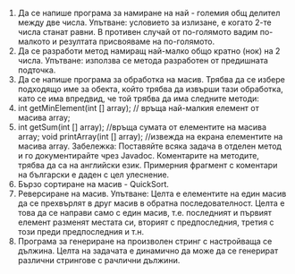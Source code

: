 1. Да се напише програма за намиране на най - големия общ делител между две числа.
Упътване: условието за излизане, е когато 2-те числа станат равни. В противен случай от по-голямото вадим по-малкото и резултата присвояваме на по-голямото.
2. Да се разработи метод намиращ най-малко общо кратно (нок) на 2 числа.
Упътване: използва се метода разработен от предишната подточка.
3. Да се напише програма за обработка на масив.
Трябва да се избере подходящо име за обекта, който трябва да извърши тази обработка, като се има впредвид, че той трябва да има следните методи:
4. int getMinElement(int [] array); // връща най-малкия елемент от масива array;
5. int getSum(int [] array); //връща сумата от елементите на масива array;
void printArray(int [] array); //извежда на екрана елемeнтите на масива array.
Забележка: Поставяйте всяка задача в отделен метод и го документирайте чрез Javadoc. Коментарите на методите, трябва да са на английски език. Примерния фрагмент с коментари на български е даден с цел улеснение.
6. Бързо сортиране на масив - QuickSort.
7. Реверсиране на масив.
Упътване:
Целта е елементите на един масив да се прехвърлят в друг масив в обратна последователност. Целта е това да се направи само с един масив, т.е. последният и първият елемент разменят местата си, вторият с предпоследния, третия с този преди предпоследния и т.н.
8. Програма за генериране на произволен стринг с настройваща се дължина.
Целта на задачата е динамично да може да се генерират различни стрингове с рачлични дължини. 